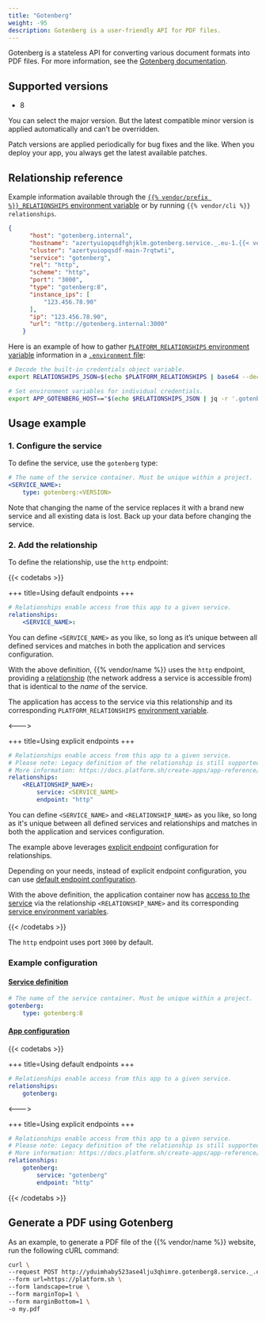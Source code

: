 ```yaml
---
title: "Gotenberg"
weight: -95
description: Gotenberg is a user-friendly API for PDF files.
---
```


Gotenberg is a stateless API for converting various document formats into PDF files.
For more information, see the [Gotenberg documentation](https://gotenberg.dev/docs/getting-started/introduction).

## Supported versions

- 8

You can select the major version. But the latest compatible minor version is applied automatically and can’t be overridden.

Patch versions are applied periodically for bug fixes and the like.
When you deploy your app, you always get the latest available patches.

## Relationship reference

Example information available through the [`{{% vendor/prefix %}}_RELATIONSHIPS` environment variable](/development/variables/use-variables.md#use-provided-variables)
or by running `{{% vendor/cli %}} relationships`.

```json
{
      "host": "gotenberg.internal",
      "hostname": "azertyuiopqsdfghjklm.gotenberg.service._.eu-1.{{< vendor/urlraw "hostname" >}}",
      "cluster": "azertyuiopqsdf-main-7rqtwti",
      "service": "gotenberg",
      "rel": "http",
      "scheme": "http",
      "port": "3000",
      "type": "gotenberg:8",
      "instance_ips": [
          "123.456.78.90"
      ],
      "ip": "123.456.78.90",
      "url": "http://gotenberg.internal:3000"
    }
```

Here is an example of how to gather [`PLATFORM_RELATIONSHIPS` environment variable](/development/variables/use-variables.md#use-provided-variables) information
in a [`.environment` file](/development/variables/set-variables.md#use-env-files):

```bash {location=".environment"}
# Decode the built-in credentials object variable.
export RELATIONSHIPS_JSON=$(echo $PLATFORM_RELATIONSHIPS | base64 --decode)

# Set environment variables for individual credentials.
export APP_GOTENBERG_HOST=="$(echo $RELATIONSHIPS_JSON | jq -r '.gotenberg[0].host')"
```

## Usage example

### 1. Configure the service

To define the service, use the `gotenberg` type:

```yaml {configFile="app"}
# The name of the service container. Must be unique within a project.
<SERVICE_NAME>:
    type: gotenberg:<VERSION>
```

Note that changing the name of the service replaces it with a brand new service and all existing data is lost. Back up your data before changing the service.

### 2. Add the relationship

To define the relationship, use the ``http`` endpoint:

{{< codetabs >}}

+++
title=Using default endpoints
+++

```yaml {configFile="app"}
# Relationships enable access from this app to a given service.
relationships:
    <SERVICE_NAME>:
```

You can define ``<SERVICE_NAME>`` as you like, so long as it’s unique between all defined services and matches in both the application and services configuration.

With the above definition, {{% vendor/name %}} uses the `http` endpoint,
providing a [relationship](/create-apps/app-reference/single-runtime-image#relationships) (the network address a service is accessible from) that is identical to the _name_ of the service.

The application has access to the service via this relationship and its corresponding `PLATFORM_RELATIONSHIPS` [environment variable](/development/variables/use-variables.md#use-provided-variables).

<--->

+++
title=Using explicit endpoints
+++

```yaml {configFile="app"}
# Relationships enable access from this app to a given service.
# Please note: Legacy definition of the relationship is still supported:
# More information: https://docs.platform.sh/create-apps/app-reference/single-runtime-image.html#relationships
relationships:
    <RELATIONSHIP_NAME>:
        service: <SERVICE_NAME>
        endpoint: "http"
```

You can define ``<SERVICE_NAME>`` and ``<RELATIONSHIP_NAME>`` as you like, so long as it's unique between all defined services and relationships
and matches in both the application and services configuration.

The example above leverages [explicit endpoint](/create-apps/app-reference/single-runtime-image#relationships) configuration for relationships.

Depending on your needs, instead of explicit endpoint configuration,
you can use [default endpoint configuration](/create-apps/app-reference/single-runtime-image#relationships).

With the above definition, the application container now has [access to the service](#use-in-app) via the relationship `<RELATIONSHIP_NAME>` and its corresponding [service environment variables](/development/variables/_index.md#service-environment-variables).

{{< /codetabs >}}

The `http` endpoint uses port `3000` by default.

### Example configuration

#### [Service definition](/add-services/_index.md)

```yaml {configFile="services"}
# The name of the service container. Must be unique within a project.
gotenberg:
    type: gotenberg:8
```

#### [App configuration](/create-apps/_index.md)

{{< codetabs >}}

+++
title=Using default endpoints
+++

```yaml {configFile="app"}
# Relationships enable access from this app to a given service.
relationships:
    gotenberg:
```

<--->

+++
title=Using explicit endpoints
+++

```yaml {configFile="app"}
# Relationships enable access from this app to a given service.
# Please note: Legacy definition of the relationship is still supported:
# More information: https://docs.platform.sh/create-apps/app-reference/single-runtime-image.html#relationships
relationships:
    gotenberg:
        service: "gotenberg"
        endpoint: "http"
```

{{< /codetabs >}}

## Generate a PDF using Gotenberg

As an example, to generate a PDF file of the {{% vendor/name %}} website, run the following cURL command:

```bash {location="Terminal"}
curl \
--request POST http://yduimhaby523ase4lju3qhimre.gotenberg8.service._.eu-3.{{< vendor/urlraw "hostname" >}}/forms/chromium/convert/url \
--form url=https://platform.sh \
--form landscape=true \
--form marginTop=1 \
--form marginBottom=1 \
-o my.pdf
```
